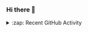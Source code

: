 ### Hi there 👋

<!--
**pgolovkin/pgolovkin** is a ✨ _special_ ✨ repository because its `README.md` (this file) appears on your GitHub profile.

Here are some ideas to get you started:

- 🔭 I’m currently working on ...
- 🌱 I’m currently learning ...
- 👯 I’m looking to collaborate on ...
- 🤔 I’m looking for help with ...
- 💬 Ask me about ...
- 📫 How to reach me: ...
- 😄 Pronouns: ...
- ⚡ Fun fact: ...
-->

<details>
  <summary>:zap: Recent GitHub Activity</summary>
  
<!--START_SECTION:activity-->
1. ❗️ Opened issue [#1335](https://github.com/soramitsu/kagome/issues/1335) in [soramitsu/kagome](https://github.com/soramitsu/kagome)
2. ❗️ Closed issue [#942](https://github.com/soramitsu/kagome/issues/942) in [soramitsu/kagome](https://github.com/soramitsu/kagome)
3. 🗣 Commented on [#1286](https://github.com/soramitsu/kagome/issues/1286) in [soramitsu/kagome](https://github.com/soramitsu/kagome)
4. 🗣 Commented on [#1324](https://github.com/soramitsu/kagome/issues/1324) in [soramitsu/kagome](https://github.com/soramitsu/kagome)
5. ❗️ Reopened issue [#1324](https://github.com/soramitsu/kagome/issues/1324) in [soramitsu/kagome](https://github.com/soramitsu/kagome)
<!--END_SECTION:activity-->

</details>

